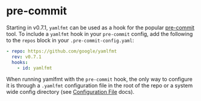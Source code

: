 # pre-commit

Starting in v0.7.1, `yamlfmt` can be used as a hook for the popular [pre-commit](https://pre-commit.com/) tool. To include a `yamlfmt` hook in your `pre-commit` config, add the following to the `repos` block in your `.pre-commit-config.yaml`:

```yaml
- repo: https://github.com/google/yamlfmt
  rev: v0.7.1
  hooks:
    - id: yamlfmt
```

When running yamlfmt with the `pre-commit` hook, the only way to configure it is through a `.yamlfmt` configuration file in the root of the repo or a system wide config directory (see [Configuration File](./config-file.md) docs). 